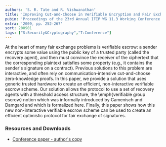 ```yaml
---
authors: 'S. R. Tate and R. Vishwanathan'
title: 'Improving Cut-and-Choose in Verifiable Encryption and Fair Exchange Protocols using Trusted Computing Technology'
pubin: 'Proceedings of the 23rd Annual IFIP WG 11.3 Working Conference on Data and Application Security'
extra: '2009, pp. 252-267'
sort: 200901
tags: ["S:Security&Cryptography","T:Conference"]
---
```

At the heart of many fair exchange problems is verifiable escrow: a
sender encrypts some value using the public key of a trusted party
(called the recovery agent), and then must convince the receiver of
the ciphertext that the corresponding plaintext satisfies some
property (e.g., it contains the sender's signature on a
contract). Previous solutions to this problem are interactive, and
often rely on communication-intensive cut-and-choose zero-knowledge
proofs. In this paper, we provide a solution that uses generic trusted
hardware to create an efficient, non-interactive verifiable escrow
scheme. Our solution allows the protocol to use a set of recovery
agents with a threshold access structure, the \emph{verifiable group
escrow} notion which was informally introduced by Camenisch and
Damgard and which is formalized here.  Finally, this paper shows how
this new non-interactive verifiable escrow scheme can be used to
create an efficient optimistic protocol for fair exchange of
signatures.

### Resources and Downloads

* [Conference paper - author's copy](/publications/2009-VerifiableEncryption.pdf)


